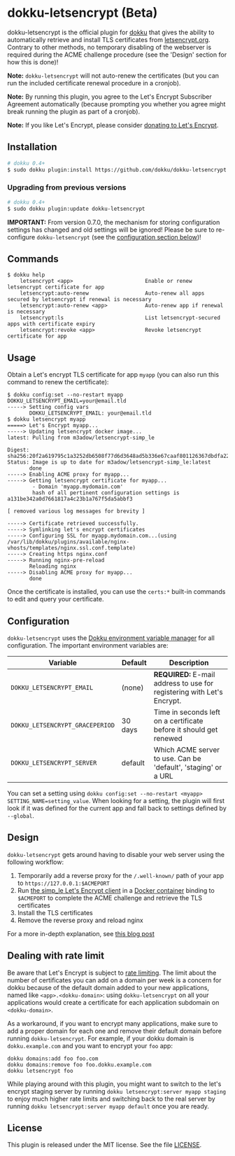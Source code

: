 # dokku-letsencrypt (Beta)

dokku-letsencrypt is the official plugin for [dokku][dokku] that gives the ability to automatically retrieve and install TLS certificates from [letsencrypt.org](https://letsencrypt.org). Contrary to other methods, no temporary disabling of the webserver is required during the ACME challenge procedure (see the 'Design' section for how this is done)!

**Note:** `dokku-letsencrypt` will not auto-renew the certificates (but you can run the included certificate renewal procedure in a cronjob).

**Note:** By running this plugin, you agree to the Let's Encrypt Subscriber Agreement automatically (because prompting you whether you agree might break running the plugin as part of a cronjob).

**Note:** If you like Let's Encrypt, please consider [donating to Let's Encrypt](https://letsencrypt.org/donate).

## Installation

```sh
# dokku 0.4+
$ sudo dokku plugin:install https://github.com/dokku/dokku-letsencrypt.git
```

### Upgrading from previous versions

```sh
# dokku 0.4+
$ sudo dokku plugin:update dokku-letsencrypt
```

**IMPORTANT:** From version 0.7.0, the mechanism for storing configuration settings has changed and old settings will be ignored! Please be sure to re-configure `dokku-letsencrypt` (see the [configuration section below](#configuration))!

## Commands

```
$ dokku help
    letsencrypt <app>                       Enable or renew letsencrypt certificate for app
    letsencrypt:auto-renew                  Auto-renew all apps secured by letsencrypt if renewal is necessary
    letsencrypt:auto-renew <app>            Auto-renew app if renewal is necessary
    letsencrypt:ls                          List letsencrypt-secured apps with certificate expiry
    letsencrypt:revoke <app>                Revoke letsencrypt certificate for app
```

## Usage

Obtain a Let's encrypt TLS certificate for app `myapp` (you can also run this command to renew the certificate):

```
$ dokku config:set --no-restart myapp DOKKU_LETSENCRYPT_EMAIL=your@email.tld
-----> Setting config vars
       DOKKU_LETSENCRYPT_EMAIL: your@email.tld
$ dokku letsencrypt myapp
=====> Let's Encrypt myapp...
-----> Updating letsencrypt docker image...
latest: Pulling from m3adow/letsencrypt-simp_le

Digest: sha256:20f2a619795c1a3252db6508f77d6d3648ad5b336e67caaf801126367dbdfa22
Status: Image is up to date for m3adow/letsencrypt-simp_le:latest
       done
-----> Enabling ACME proxy for myapp...
-----> Getting letsencrypt certificate for myapp...
        - Domain 'myapp.mydomain.com'
        hash of all pertinent configuration settings is a131be342a0d7661817a4c23b1a767f5da5abbf3

[ removed various log messages for brevity ]

-----> Certificate retrieved successfully.
-----> Symlinking let's encrypt certificates
-----> Configuring SSL for myapp.mydomain.com...(using /var/lib/dokku/plugins/available/nginx-vhosts/templates/nginx.ssl.conf.template)
-----> Creating https nginx.conf
-----> Running nginx-pre-reload
       Reloading nginx
-----> Disabling ACME proxy for myapp...
       done
```

Once the certificate is installed, you can use the `certs:*` built-in commands to edit and query your certificate.

## Configuration
`dokku-letsencrypt` uses the [Dokku environment variable manager](http://dokku.viewdocs.io/dokku/configuration-management/) for all configuration. The important environment variables are:

Variable                        | Default     | Description
--------------------------------|-------------|-------------------------------------------------------------------------
`DOKKU_LETSENCRYPT_EMAIL`       | (none)      | **REQUIRED:** E-mail address to use for registering with Let's Encrypt.
`DOKKU_LETSENCRYPT_GRACEPERIOD` | 30 days     | Time in seconds left on a certificate before it should get renewed
`DOKKU_LETSENCRYPT_SERVER`      | default     | Which ACME server to use. Can be 'default', 'staging' or a URL

You can set a setting using `dokku config:set --no-restart <myapp> SETTING_NAME=setting_value`. When looking for a setting, the plugin will first look if it was defined for the current app and fall back to settings defined by `--global`.

## Design

`dokku-letsencrypt` gets around having to disable your web server using the following workflow:

  1. Temporarily add a reverse proxy for the `/.well-known/` path of your app to `https://127.0.0.1:$ACMEPORT`
  2. Run [the simp_le Let's Encrypt client](https://github.com/kuba/simp_le) in a [Docker container](https://hub.docker.com/r/m3adow/letsencrypt-simp_le) binding to `$ACMEPORT` to complete the ACME challenge and retrieve the TLS certificates
  3. Install the TLS certificates
  4. Remove the reverse proxy and reload nginx

For a more in-depth explanation, see [this blog post](https://blog.semicolonsoftware.de/securing-dokku-with-lets-encrypt-tls-certificates/)


## Dealing with rate limit

Be aware that Let's Encrypt is subject to [rate limiting](https://community.letsencrypt.org/t/rate-limits-for-lets-encrypt/6769). The limit about the number of certificates you can add on a domain per week is a concern for dokku because of the default domain added to your new applications, named like `<app>.<dokku-domain>`: using `dokku-letsencrypt` on all your applications would create a certificate for each application subdomain on `<dokku-domain>`.

As a workaround, if you want to encrypt many applications, make sure to add a proper domain for each one and remove their default domain before running `dokku-letsencrypt`. For example, if your dokku domain is `dokku.example.com` and you want to encrypt your `foo` app:

```
dokku domains:add foo foo.com
dokku domains:remove foo foo.dokku.example.com
dokku letsencrypt foo
```

While playing around with this plugin, you might want to switch to the let's encrypt staging server by running `dokku letsencrypt:server myapp staging` to enjoy much higher rate limits and switching back to the real server by running `dokku letsencrypt:server myapp default` once you are ready.

## License

This plugin is released under the MIT license. See the file [LICENSE](LICENSE).

[dokku]: https://github.com/progrium/dokku
